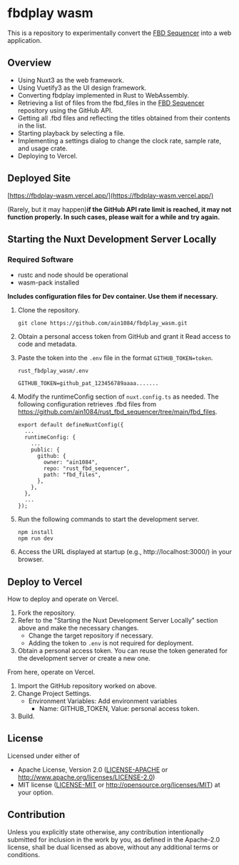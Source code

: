 # fbdplay wasm

This is a repository to experimentally convert the [FBD Sequencer](https://github.com/ain1084/rust_fbd_sequencer) into a web application.

## Overview

- Using Nuxt3 as the web framework.
- Using Vuetify3 as the UI design framework.
- Converting fbdplay implemented in Rust to WebAssembly.
- Retrieving a list of files from the fbd_files in the [FBD Sequencer](https://github.com/ain1084/rust_fbd_sequencer) repository using the GitHub API.
- Getting all .fbd files and reflecting the titles obtained from their contents in the list.
- Starting playback by selecting a file.
- Implementing a settings dialog to change the clock rate, sample rate, and usage crate.
- Deploying to Vercel.

## Deployed Site

[https://fbdplay-wasm.vercel.app/](https://fbdplay-wasm.vercel.app/)

(Rarely, but it may happen)**if the GitHub API rate limit is reached, it may not function properly. In such cases, please wait for a while and try again.**

## Starting the Nuxt Development Server Locally

### Required Software

- rustc and node should be operational
- wasm-pack installed

**Includes configuration files for Dev container. Use them if necessary.**

1. Clone the repository.
   ```
   git clone https://github.com/ain1084/fbdplay_wasm.git
   ```
1. Obtain a personal access token from GitHub and grant it Read access to code and metadata.

1. Paste the token into the `.env` file in the format `GITHUB_TOKEN=token`.

   `rust_fbdplay_wasm/.env`

   ```
   GITHUB_TOKEN=github_pat_123456789aaaa.......
   ```

1. Modify the runtimeConfig section of `nuxt.config.ts` as needed.
   The following configuration retrieves .fbd files from https://github.com/ain1084/rust_fbd_sequencer/tree/main/fbd_files.

   ```
   export default defineNuxtConfig({
     ...
     runtimeConfig: {
       ...
       public: {
         github: {
           owner: "ain1084",
           repo: "rust_fbd_sequencer",
           path: "fbd_files",
         },
       },
     },
     ...
   });
   ```

1. Run the following commands to start the development server.
   ```
   npm install
   npm run dev
   ```
1. Access the URL displayed at startup (e.g., http://localhost:3000/) in your browser.

## Deploy to Vercel

How to deploy and operate on Vercel.

1. Fork the repository.
1. Refer to the "Starting the Nuxt Development Server Locally" section above and make the necessary changes.
   - Change the target repository if necessary.
   - Adding the token to `.env` is not required for deployment.
1. Obtain a personal access token. You can reuse the token generated for the development server or create a new one.

From here, operate on Vercel.

1. Import the GitHub repository worked on above.
1. Change Project Settings.
   - Environment Variables: Add environment variables
     - Name: GITHUB_TOKEN, Value: personal access token.
1. Build.

## License

Licensed under either of

- Apache License, Version 2.0
  ([LICENSE-APACHE](LICENSE-APACHE) or http://www.apache.org/licenses/LICENSE-2.0)
- MIT license ([LICENSE-MIT](LICENSE-MIT) or http://opensource.org/licenses/MIT)
  at your option.

## Contribution

Unless you explicitly state otherwise, any contribution intentionally submitted for inclusion in the work by you, as defined in the Apache-2.0 license, shall be dual licensed as above, without any additional terms or conditions.
